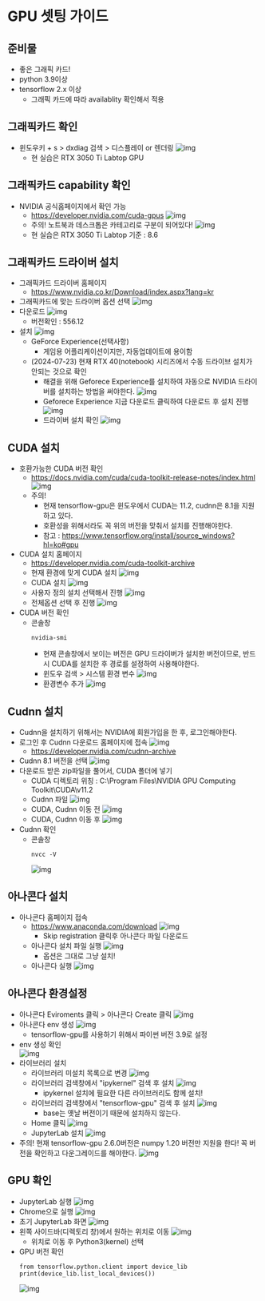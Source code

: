 # GPU 셋팅 가이드

## 준비물
* 좋은 그래픽 카드!
* python 3.9이상
* tensorflow 2.x 이상
    * 그래픽 카드에 따라 availablity 확인해서 적용

## 그래픽카드 확인
* 윈도우키 + s > dxdiag 검색 > 디스플레이 or 렌더링
![img](./img/dxdiag_rendering.png)
    * 현 실습은 RTX 3050 Ti Labtop GPU

## 그래픽카드 capability 확인
* NVIDIA 공식홈페이지에서 확인 가능
    * https://developer.nvidia.com/cuda-gpus
![img](./img/capability1.png)
    * 주의! 노트북과 데스크톱은 카테고리로 구분이 되어있다!
    ![img](./img/capability2.png)
    * 현 실습은 RTX 3050 Ti Labtop 기준 : 8.6

## 그래픽카드 드라이버 설치
* 그래픽카드 드라이버 홈페이지
    * https://www.nvidia.co.kr/Download/index.aspx?lang=kr
* 그래픽카드에 맞는 드라이버 옵션 선택
    ![img](./img/NVIDIA_driver_download.png)
* 다운로드
    ![img](./img/NVIDIA_driver_download2.png)
    * 버전확인 : 556.12
* 설치
    ![img](./img/NVIDIA_driver_setup.png)
    * GeForce Experience(선택사항)
        * 게임용 어플리케이션이지만, 자동업데이트에 용이함
    * (2024-07-23) 현재 RTX 40(notebook) 시리즈에서 수동 드라이브 설치가 안되는 것으로 확인
        * 해결을 위해 Geforece Experience를 설치하여 자동으로 NVIDIA 드라이버를 설치하는 방법을 써야한다.
        ![img](./img/NVIDIA_drriver_40_1.png)
        * Geforece Experience 지금 다운로드 클릭하여 다운로드 후 설치 진행
        ![img](./img/NVIDIA_driver_40_2.png)
        * 드라이버 설치 확인
        ![img](./img/NVIDIA_driver_check.png)

## CUDA 설치
* 호환가능한 CUDA 버전 확인
    * https://docs.nvidia.com/cuda/cuda-toolkit-release-notes/index.html
    ![img](./img/CUDA_Toolkit_table.png)
    * 주의!
        * 현재 tensorflow-gpu은 윈도우에서 CUDA는 11.2, cudnn은 8.1을 지원하고 있다.
        * 호환성을 위해서라도 꼭 위의 버전을 맞춰서 설치를 진행해야한다.
        * 참고 : https://www.tensorflow.org/install/source_windows?hl=ko#gpu
* CUDA 설치 홈페이지
    * https://developer.nvidia.com/cuda-toolkit-archive
    * 현재 환경에 맞게 CUDA 설치
    ![img](./img/CUDA_download.png)
    * CUDA 설치
    ![img](./img/CUDA_Setup.png)
    * 사용자 정의 설치 선택해서 진행
    ![img](./img/CUDA_Setup2.png)
    * 전체옵션 선택 후 진행
    ![img](./img/CUDA_Setup3.png)
* CUDA 버전 확인
    * 콘솔창
        ```
        nvidia-smi
        ```
        * 현재 콘솔창에서 보이는 버전은 GPU 드라이버가 설치한 버전이므로, 반드시 CUDA를 설치한 후 경로를 설정하여 사용해야한다.
        * 윈도우 검색 > 시스템 환경 변수
            ![img](./img/path.png)
        * 환경변수 추가
            ![img](./img/CUDA_path.png)

## Cudnn 설치
* Cudnn을 설치하기 위해서는 NVIDIA에 회원가입을 한 후, 로그인해야한다.
* 로그인 후 Cudnn 다운로드 홈페이지에 접속
    ![img](./img/Cudnn_check.png)
    * https://developer.nvidia.com/cudnn-archive
* Cudnn 8.1 버전을 선택
    ![img](./img/Cudnn_download.png)
* 다운로드 받은 zip파일을 풀어서, CUDA 폴더에 넣기
    * CUDA 디렉토리 위칭 : C:\Program Files\NVIDIA GPU Computing Toolkit\CUDA\v11.2
    * Cudnn 파일
    ![img](./img/Cudnn_unzip.png)
    * CUDA, Cudnn 이동 전
    ![img](./img/Cudnn_directory.png)
    * CUDA, Cudnn 이동 후
    ![img](./img/Cudnn_copy.png)
* Cudnn 확인
    * 콘솔창
        ```
        nvcc -V
        ```
        ![img](./img/Cudnn_version_check.png)

## 아나콘다 설치
* 아나콘다 홈페이지 접속
    * https://www.anaconda.com/download
    ![img](./img/Anaconda_hompage.png)
        * Skip registration 클릭후 아나콘다 파일 다운로드
    * 아나콘다 설치 파일 실행
    ![img](./img/Anaconda_Setup.png)
        * 옵션은 그대로 그냥 설치!
    * 아나콘다 실행
    ![img](./img/Anaconda_run.png)
    
## 아나콘다 환경설정
* 아나콘다 Eviroments 클릭 > 아나콘다 Create 클릭
    ![img](./img/Anaconda_Environments.png)
* 아나콘다 env 생성
    ![img](./img/Ananconda_create_environment.png)
    * tensorflow-gpu를 사용하기 위해서 파이썬 버전 3.9로 설정
* env 생성 확인<br>
    ![img](./img/Anaconda_env_check.png)
* 라이브러리 설치
    * 라이브러리 미설치 목록으로 변경
    ![img](./img/Anaconda_lib_install.png)
    * 라이브러리 검색창에서 "ipykernel" 검색 후 설치
    ![img](./img/Anaconda_lib_install2.png)
        * ipykernel 설치에 필요한 다른 라이브러리도 함께 설치!
    * 라이브러리 검색창에서 "tensorflow-gpu" 검색 후 설치
    ![img](./img/Anaconda_lib_install3.png)
        * base는 옛날 버전이기 때문에 설치하지 않는다.
    * Home 클릭
    ![img](./img/Tensorflow1.png)
    * JupyterLab 설치
    ![img](./img/Anaconda_jupyterLab.png)
* 주의! 현재 tensorflow-gpu 2.6.0버전은 numpy 1.20 버전만 지원을 한다! 꼭 버전을 확인하고 다운그레이드를 해야한다.
    ![img](./img/Tensorflow6.png)

## GPU 확인
* JupyterLab 실행
    ![img](./img/Tensorflow2.png)
* Chrome으로 실행
    ![img](./img/Tensorflow3.png)    
* 초기 JupyterLab 화면
    ![img](./img/Tensorflow4.png)
* 왼쪽 사이드바(디렉토리 창)에서 원하는 위치로 이동
    ![img](./img/Tensorflow5.png)
    * 위치로 이동 후 Python3(kernel) 선택
* GPU 버전 확인
    ```
    from tensorflow.python.client import device_lib
    print(device_lib.list_local_devices())
    ```
    ![img](./img/Tensorflow8.png)